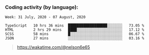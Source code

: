 ### Coding activity (by language):

<!--START_SECTION:waka-->
```text
Week: 31 July, 2020 - 07 August, 2020

TypeScript   10 hrs 36 mins  ██████████████████░░░░░░░   73.05 % 
HTML         2 hrs 29 mins   ████░░░░░░░░░░░░░░░░░░░░░   17.12 % 
SCSS         58 mins         █░░░░░░░░░░░░░░░░░░░░░░░░   06.67 % 
JSON         27 mins         ░░░░░░░░░░░░░░░░░░░░░░░░░   03.16 %
```
<!--END_SECTION:waka-->

> https://wakatime.com/@nelson6e65
